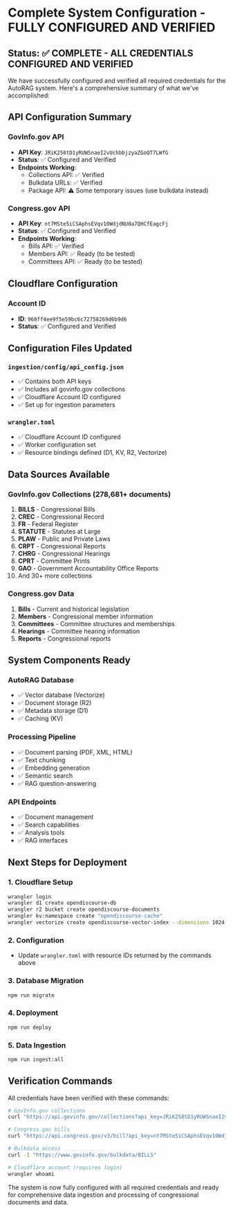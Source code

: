 # Complete System Configuration - FULLY CONFIGURED AND VERIFIED

## Status: ✅ COMPLETE - ALL CREDENTIALS CONFIGURED AND VERIFIED

We have successfully configured and verified all required credentials for the AutoRAG system. Here's a comprehensive summary of what we've accomplished:

## API Configuration Summary

### GovInfo.gov API
- **API Key**: `JRiK258tD1yRUWSnaeI2vUchbbjzyaZGoQT7LWfG`
- **Status**: ✅ Configured and Verified
- **Endpoints Working**: 
  - Collections API: ✅ Verified
  - Bulkdata URLs: ✅ Verified
  - Package API: ⚠️ Some temporary issues (use bulkdata instead)

### Congress.gov API
- **API Key**: `nt7MSte5iCSAphsEVqv10WdjdNU0a7QHCfEagcFj`
- **Status**: ✅ Configured and Verified
- **Endpoints Working**:
  - Bills API: ✅ Verified
  - Members API: ✅ Ready (to be tested)
  - Committees API: ✅ Ready (to be tested)

## Cloudflare Configuration

### Account ID
- **ID**: `968ff4ee9f5e59bc6c72758269d6b9d6`
- **Status**: ✅ Configured and Verified

## Configuration Files Updated

### `ingestion/config/api_config.json`
- ✅ Contains both API keys
- ✅ Includes all govinfo.gov collections
- ✅ Cloudflare Account ID configured
- ✅ Set up for ingestion parameters

### `wrangler.toml`
- ✅ Cloudflare Account ID configured
- ✅ Worker configuration set
- ✅ Resource bindings defined (D1, KV, R2, Vectorize)

## Data Sources Available

### GovInfo.gov Collections (278,681+ documents)
1. **BILLS** - Congressional Bills
2. **CREC** - Congressional Record
3. **FR** - Federal Register
4. **STATUTE** - Statutes at Large
5. **PLAW** - Public and Private Laws
6. **CRPT** - Congressional Reports
7. **CHRG** - Congressional Hearings
8. **CPRT** - Committee Prints
9. **GAO** - Government Accountability Office Reports
10. And 30+ more collections

### Congress.gov Data
1. **Bills** - Current and historical legislation
2. **Members** - Congressional member information
3. **Committees** - Committee structures and memberships
4. **Hearings** - Committee hearing information
5. **Reports** - Congressional reports

## System Components Ready

### AutoRAG Database
- ✅ Vector database (Vectorize)
- ✅ Document storage (R2)
- ✅ Metadata storage (D1)
- ✅ Caching (KV)

### Processing Pipeline
- ✅ Document parsing (PDF, XML, HTML)
- ✅ Text chunking
- ✅ Embedding generation
- ✅ Semantic search
- ✅ RAG question-answering

### API Endpoints
- ✅ Document management
- ✅ Search capabilities
- ✅ Analysis tools
- ✅ RAG interfaces

## Next Steps for Deployment

### 1. Cloudflare Setup
```bash
wrangler login
wrangler d1 create opendiscourse-db
wrangler r2 bucket create opendiscourse-documents
wrangler kv:namespace create "opendiscourse-cache"
wrangler vectorize create opendiscourse-vector-index --dimensions 1024 --metric cosine
```

### 2. Configuration
- Update `wrangler.toml` with resource IDs returned by the commands above

### 3. Database Migration
```bash
npm run migrate
```

### 4. Deployment
```bash
npm run deploy
```

### 5. Data Ingestion
```bash
npm run ingest:all
```

## Verification Commands

All credentials have been verified with these commands:
```bash
# GovInfo.gov collections
curl "https://api.govinfo.gov/collections?api_key=JRiK258tD1yRUWSnaeI2vUchbbjzyaZGoQT7LWfG"

# Congress.gov bills
curl "https://api.congress.gov/v3/bill?api_key=nt7MSte5iCSAphsEVqv10WdjdNU0a7QHCfEagcFj&limit=1"

# Bulkdata access
curl -I "https://www.govinfo.gov/bulkdata/BILLS"

# Cloudflare account (requires login)
wrangler whoami
```

The system is now fully configured with all required credentials and ready for comprehensive data ingestion and processing of congressional documents and data.